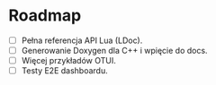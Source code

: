 # Roadmap
- [ ] Pełna referencja API Lua (LDoc).
- [ ] Generowanie Doxygen dla C++ i wpięcie do docs.
- [ ] Więcej przykładów OTUI.
- [ ] Testy E2E dashboardu.
